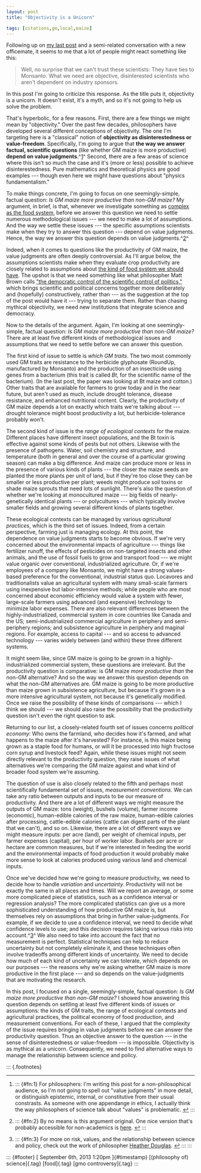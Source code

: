 ```yaml
---
layout: post
title: "Objectivity is a Unicorn"

tags: [citations,gm,local,maize]
---
```



Following up on [my last post](http://jefais.tumblr.com/post/60271855815/how-to-use-citations-to-create-ignorance) and a semi-related conversation with a new officemate, it seems to me that a lot of people might react something like this:

> Well, no surprise that we can't trust these scientists: They have ties to Monsanto. What we need are objective, disinterested scientists who aren't dependent on industry sponsors.

In this post I'm going to criticize this response. As the title puts it, objectivity is a unicorn. It doesn't exist, it's a myth, and so it's not going to help us solve the problem.

That's hyperbolic, for a few reasons. First, there are a few things we might mean by "objectivity." Over the past few decades, philosophers have developed several different conceptions of objectivity. The one I'm targeting here is a "classical" notion of **objectivity as disinterestedness or value-freedom**. Specifically, I'm going to argue that **the way we answer factual, scientific questions** (like whether GM maize is more productive) **depend on value judgments**.^[1](#fn:1)^ Second, there are a few areas of science where this isn't so much the case and it's (more or less) possible to achieve disinterestedness. Pure mathematics and theoretical physics are good examples --- though even here we might have questions about "physics fundamentalism."

To make things concrete, I'm going to focus on one seemingly-simple, factual question: *Is GM maize more productive than non-GM maize?* My argument, in brief, is that, whenever we investigate something as [complex as the food system](http://jefais.tumblr.com/post/43573011474/the-tangled-food-web-we-weave), before we answer this question we need to settle numerous methodological issues --- we need to make a lot of assumptions. And the way we settle these issues --- the specific assumptions scientists make when they try to answer this question --- depend on value judgments. Hence, the way we answer this question depends on value judgments.^[2](#fn:2)^

Indeed, when it comes to questions like the productivity of GM maize, the value judgments are often deeply controversial. As I'll argue below, the assumptions scientists make when they evaluate crop productivity are closely related to assumptions about [the kind of food system we should have](http://jefais.tumblr.com/post/43804380520/why-local). The upshot is that we need something like what philosopher Matt Brown calls ["the democratic control of the scientific control of politics,"](http://www.academia.edu/1850555/The_Democratic_Control_of_the_Scientific_Control_of_Politics) which brings scientific and political concerns together more deliberately and (hopefully) constructively, rather than --- as the suggestion at the top of the post would have it --- trying to separate them. Rather than chasing mythical objectivity, we need new institutions that integrate science and democracy.

Now to the details of the argument. Again, I'm looking at one seemingly-simple, factual question: *Is GM maize more productive than non-GM maize?* There are at least five different kinds of methodological issues and assumptions that we need to settle before we can answer this question.

The first kind of issue to settle is *which GM traits*. The two most commonly used GM traits are resistance to the herbicide glyphosate (RoundUp, manufactured by Monsanto) and the production of an insecticide using genes from a bacterium (this trait is called *Bt*, for the scientific name of the bacterium). (In the last post, the paper was looking at Bt maize and cotton.) Other traits that are available for farmers to grow today and in the near future, but aren't used as much, include drought tolerance, disease resistance, and enhanced nutritional content. Clearly, the productivity of GM maize depends a lot on exactly which traits we're talking about --- drought tolerance might boost productivity a lot, but herbicide-tolerance probably won't.

The second kind of issue is the *range of ecological contexts* for the maize. Different places have different insect populations, and the Bt toxin is effective against some kinds of pests but not others. Likewise with the presence of pathogens. Water, soil chemistry and structure, and temperature (both in general and over the course of a particular growing season) can make a big difference. And maize can produce more or less in the presence of various kinds of plants --- the closer the maize seeds are planted the more plants per unit of land, but if they're too close they can be smaller or less productive per plant; weeds might produce soil toxins or shade maize sprouts that need lots of sunlight. There's also the question of whether we're looking at monocultured maize --- big fields of nearly-genetically identical plants --- or polycultures --- which typically involve smaller fields and growing several different kinds of plants together.

These ecological contexts can be managed by various *agricultural practices*, which is the third set of issues. Indeed, from a certain perspective, farming just is managing ecology. At this point, the dependence on value judgments starts to become obvious. If we're very concerned about the environmental impacts of agriculture --- things like fertilizer runoff, the effects of pesticides on non-targeted insects and other animals, and the use of fossil fuels to grow and transport food --- we might value organic over conventional, industrialized agriculture. Or, if we're employees of a company like Monsanto, we might have a strong values-based preference for the conventional, industrial status quo. Locavores and traditionalists value an agricultural system with many small-scale farmers using inexpensive but labor-intensive methods; while people who are most concerned about economic efficiency would value a system with fewer, large-scale farmers using advanced (and expensive) technology to minimize labor expenses. There are also relevant differences between the highly-industrialized, commercial system in core countries like Canada and the US; semi-industrialized commercial agriculture in periphery and semi-periphery regions; and subsistence agriculture in periphery and maginal regions. For example, access to capital --- and so access to advanced technology --- varies widely between (and within) these three different systems.

It might seem like, since GM maize is going to be grown in a highly-industrialized commercial system, these questions are irrelevant. But the productivity question is comparative: is GM maize *more productive than* the non-GM alternative? And so the way we answer this question depends on what the non-GM alternatives are. GM maize is going to be more productive than maize grown in subsistence agriculture, but because it's grown in a more intensive agricultural system, not because it's genetically modified. Once we raise the possibility of these kinds of comparisons --- which I think we should --- we should also raise the possibility that the productivity question isn't even the right question to ask.

Returning to our list, a closely-related fourth set of issues concerns *political economy*: Who owns the farmland, who decides how it's farmed, and what happens to the maize after it's harvested? For instance, is this maize being grown as a staple food for humans, or will it be processed into high fructose corn syrup and livestock feed? Again, while these issues might not seem directly relevant to the productivity question, they raise issues of what alternatives we're comparing the GM maize against and what kind of broader food system we're assuming.

The question of use is also closely related to the fifth and perhaps most scientifically fundamental set of issues, *measurement conventions*. We can take any ratio between outputs and inputs to be our measure of productivity. And there are a lot of different ways we might measure the outputs of GM maize: tons (weight), bushels (volume), farmer income (economic), human-edible calories of the raw maize, human-edible calories after processing, cattle-edible calories (cattle can digest parts of the plant that we can't), and so on. Likewise, there are a lot of different ways we might measure inputs: per acre (land), per weight of chemical inputs, per farmer expenses (capital), per hour of worker labor. Bushels per acre or hectare are common measures, but if we're interested in feeding the world and the environmental impacts of food production it would probably make more sense to look at calories produced using various land and chemical inputs.

Once we've decided how we're going to measure productivity, we need to decide how to handle *variation* and *uncertainty*. Productivity will not be exactly the same in all places and times. Will we report an average, or some more complicated piece of statistics, such as a confidence interval or regression analysis? The more complicated statistics can give us a more sophisticated understanding of how productive GM maize is, but themselves rely on assumptions that bring in further value-judgments. For example, if we decide to use a confidence interval, we need to decide what confidence levels to use; and this decision requires taking various risks into account.^[3](#fn:3)^ We also need to take into account the fact that no measurement is perfect. Statistical techniques can help to reduce uncertainty but not completely eliminate it, and these techniques often involve tradeoffs among different kinds of uncertainty. We need to decide how much of each kind of uncertainty we can tolerate, which depends on our purposes --- the reasons why we're asking whether GM maize is more productive in the first place --- and so depends on the value-judgments that are motivating the research.

In this post, I focused on a single, seemingly-simple, factual question: *Is GM maize more productive than non-GM maize?* I showed how answering this question depends on settling at least five different kinds of issues or assumptions: the kinds of GM traits, the range of ecological contexts and agricultural practices, the political economy of food production, and measurement conventions. For each of these, I argued that the complexity of the issue requires bringing in value judgments before we can answer the productivity question. Thus an objective answer to the question --- in the sense of disinterestedness or value-freedom --- is impossible. Objectivity is as mythical as a unicorn. Consequently, we need to find alternative ways to manage the relationship between science and policy.

::: {.footnotes}

------------------------------------------------------------------------

1.  ::: {#fn:1}
    For philosophers: I'm writing this post for a non-philosophical audience, so I'm not going to spell out "value judgments" in more detail, or distinguish epistemic, internal, or constitutive from their usual constrasts. As someone with one appendange in ethics, I actually think the way philosophers of science talk about "values" is problematic. [↩](#fnref:1)
    :::

2.  ::: {#fn:2}
    By no means is this argument original. One nice version that's probably accessible for non-academics is [here](http://archive.cspo.org/_old_ourlibrary/ScienceandEnvironmentalPolicy.htm). [↩](#fnref:2)
    :::

3.  ::: {#fn:3}
    For more on risk, values, and the relationship between science and policy, check out the work of philosopher [Heather Douglas](http://books.google.ca/books?id=LcFvKeOJRmgC). [↩](#fnref:3)
    :::
:::

::: {#footer}
[ September 6th, 2013 1:20pm ]{#timestamp} [(philosophy of) science]{.tag} [food]{.tag} [gmo controversy]{.tag}
:::


